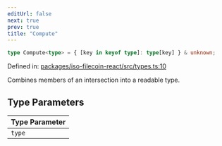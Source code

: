```yaml
---
editUrl: false
next: true
prev: true
title: "Compute"
---
```


```ts
type Compute<type> = { [key in keyof type]: type[key] } & unknown;
```

Defined in: [packages/iso-filecoin-react/src/types.ts:10](https://github.com/hugomrdias/filecoin/blob/main/packages/iso-filecoin-react/src/types.ts#L10)

Combines members of an intersection into a readable type.

## Type Parameters

| Type Parameter |
| ------ |
| `type` |
